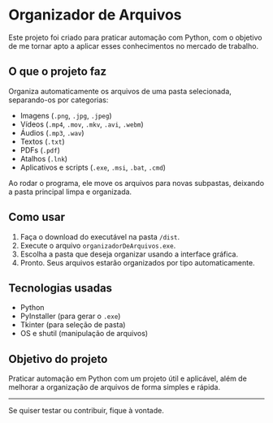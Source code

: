# Organizador de Arquivos

Este projeto foi criado para praticar automação com Python, com o objetivo de me tornar apto a aplicar esses conhecimentos no mercado de trabalho.

## O que o projeto faz

Organiza automaticamente os arquivos de uma pasta selecionada, separando-os por categorias:

- Imagens (`.png`, `.jpg`, `.jpeg`)
- Vídeos (`.mp4`, `.mov`, `.mkv`, `.avi`, `.webm`)
- Áudios (`.mp3`, `.wav`)
- Textos (`.txt`)
- PDFs (`.pdf`)
- Atalhos (`.lnk`)
- Aplicativos e scripts (`.exe`, `.msi`, `.bat`, `.cmd`)

Ao rodar o programa, ele move os arquivos para novas subpastas, deixando a pasta principal limpa e organizada.

## Como usar

1. Faça o download do executável na pasta `/dist`.
2. Execute o arquivo `organizadorDeArquivos.exe`.
3. Escolha a pasta que deseja organizar usando a interface gráfica.
4. Pronto. Seus arquivos estarão organizados por tipo automaticamente.

## Tecnologias usadas

- Python
- PyInstaller (para gerar o `.exe`)
- Tkinter (para seleção de pasta)
- OS e shutil (manipulação de arquivos)

## Objetivo do projeto

Praticar automação em Python com um projeto útil e aplicável, além de melhorar a organização de arquivos de forma simples e rápida.

---

Se quiser testar ou contribuir, fique à vontade.
